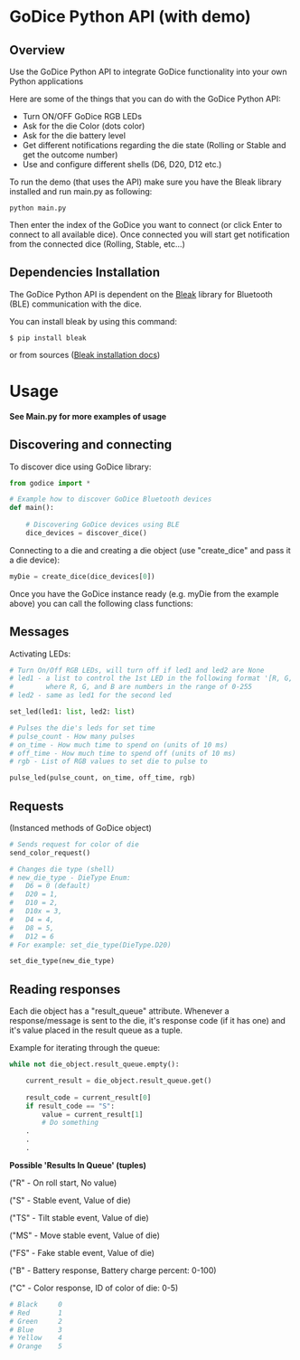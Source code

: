
# GoDice Python API (with demo)

## Overview

Use the GoDice Python API to integrate GoDice functionality into your own Python applications

Here are some of the things that you can do with the GoDice Python API:

* Turn ON/OFF GoDice RGB LEDs
* Ask for the die Color (dots color)
* Ask for the die battery level
* Get different notifications regarding the die state (Rolling or Stable and get the outcome number)
* Use and configure different shells (D6, D20, D12 etc.)

To run the demo (that uses the API) make sure you have the Bleak library installed and run main.py as following:
``` console
python main.py
```

Then enter the index of the GoDice you want to connect (or click Enter to connect to all available dice).
Once connected you will start get notification from the connected dice (Rolling, Stable, etc...)

 Dependencies Installation
------------
The GoDice Python API is dependent on the [Bleak](https://github.com/hbldh/bleak) library for Bluetooth (BLE) communication with the dice.

You can install bleak by using this command:

    $ pip install bleak
   or from sources ([Bleak installation docs](https://bleak.readthedocs.io/en/latest/installation.html))

Usage
=====
**See Main.py for more examples of usage**

Discovering and connecting
----
To discover dice using GoDice library:
```python
from godice import *

# Example how to discover GoDice Bluetooth devices  
def main():  
  
	# Discovering GoDice devices using BLE  
	dice_devices = discover_dice()
```

Connecting to a die and creating a die object (use "create_dice" and pass it a die device):
```python
myDie = create_dice(dice_devices[0])
```

Once you have the GoDice instance ready (e.g. myDie from the example above) you can call the following class functions:

Messages
-----------
Activating LEDs:

```python
# Turn On/Off RGB LEDs, will turn off if led1 and led2 are None
# led1 - a list to control the 1st LED in the following format '[R, G, B]'
#        where R, G, and B are numbers in the range of 0-255
# led2 - same as led1 for the second led

set_led(led1: list, led2: list)
```

```python
# Pulses the die's leds for set time
# pulse_count - How many pulses
# on_time - How much time to spend on (units of 10 ms)
# off_time - How much time to spend off (units of 10 ms)
# rgb - List of RGB values to set die to pulse to

pulse_led(pulse_count, on_time, off_time, rgb)
```

Requests
-----------
(Instanced methods of GoDice object)
```python
# Sends request for color of die
send_color_request()
```


```python
# Changes die type (shell)
# new_die_type - DieType Enum:
#	D6 = 0 (default)
#	D20 = 1,
#	D10 = 2,
#	D10x = 3,
#	D4 = 4,
#	D8 = 5,
#	D12 = 6
# For example: set_die_type(DieType.D20)

set_die_type(new_die_type)  
```

Reading responses
-----------
Each die object has a "result_queue" attribute.
Whenever a response/message is sent to the die, it's response code (if it has one) and it's value placed in the result queue as a tuple.

Example for iterating through the queue:
```python
while not die_object.result_queue.empty():

	current_result = die_object.result_queue.get()
	
	result_code = current_result[0]
	if result_code == "S":
		value = current_result[1]
		# Do something
	.
	.
	.
```

**Possible 'Results In Queue' (tuples)**

("R" - On roll start, No value)

("S" - Stable event, Value of die)

("TS" - Tilt stable event, Value of die)

("MS" - Move stable event, Value of die)

("FS" - Fake stable event, Value of die)

("B" - Battery response, Battery charge percent: 0-100)

("C" - Color response, ID of color of die: 0-5)

```python
# Black		0
# Red		1
# Green		2
# Blue		3
# Yellow	4
# Orange	5
```
